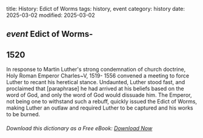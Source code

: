 title: History: Edict of Worms
tags: history, event
category: history
date: 2025-03-02
modified: 2025-03-02

## _event_  Edict of Worms-
  1520
-
In response to Martin Luther's
  strong condemnation of church doctrine, Holy Roman Emperor
  Charles~V,   1519-
1556
 convened a meeting to force Luther to
  recant his heretical stance.  Undaunted, Luther stood fast, and
  proclaimed that [paraphrase] he had arrived at his beliefs based on
  the word of God, and only the word of God would dissuade him.  The
  Emperor, not being one to withstand such a rebuff, quickly issued the
  Edict of Worms, making Luther an outlaw and required Luther to be
  captured and his works to be burned.



###### Download *this* dictionary as a Free eBook: [Download Now]({static}static/SerfHistoryDictionary.pdf)

